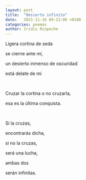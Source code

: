 ```yaml
---
layout: post
title:  "Desierto infinito"
date:   2021-11-16 09:22:06 +0100
categories: poemas
author: Iridis Rinpoche
---
```



Ligera cortina de seda 

se cierne ante mí,

un desierto inmenso de oscuridad 

está delate de mí

<br>

Cruzar la cortina o no cruzarla, 

esa es la última conquista.

<br>

Si la cruzas, 

encontrarás dicha,

si no la cruzas,

será una lucha,

ambas dos

serán infinitas.
